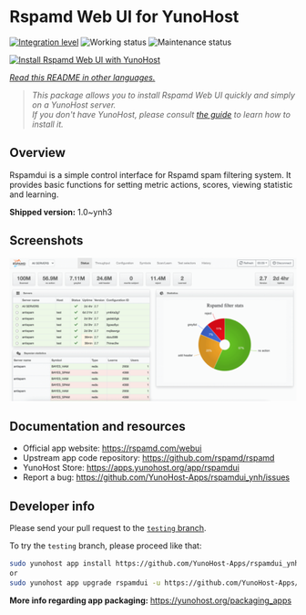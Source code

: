 <!--
N.B.: This README was automatically generated by <https://github.com/YunoHost/apps/tree/master/tools/readme_generator>
It shall NOT be edited by hand.
-->

# Rspamd Web UI for YunoHost

[![Integration level](https://dash.yunohost.org/integration/rspamdui.svg)](https://dash.yunohost.org/appci/app/rspamdui) ![Working status](https://ci-apps.yunohost.org/ci/badges/rspamdui.status.svg) ![Maintenance status](https://ci-apps.yunohost.org/ci/badges/rspamdui.maintain.svg)

[![Install Rspamd Web UI with YunoHost](https://install-app.yunohost.org/install-with-yunohost.svg)](https://install-app.yunohost.org/?app=rspamdui)

*[Read this README in other languages.](./ALL_README.md)*

> *This package allows you to install Rspamd Web UI quickly and simply on a YunoHost server.*  
> *If you don't have YunoHost, please consult [the guide](https://yunohost.org/install) to learn how to install it.*

## Overview

Rspamdui is a simple control interface for Rspamd spam filtering system. It provides basic functions for setting metric actions, scores, viewing statistic and learning.

**Shipped version:** 1.0~ynh3

## Screenshots

![Screenshot of Rspamd Web UI](./doc/screenshots/screenshot.png)

## Documentation and resources

- Official app website: <https://rspamd.com/webui>
- Upstream app code repository: <https://github.com/rspamd/rspamd>
- YunoHost Store: <https://apps.yunohost.org/app/rspamdui>
- Report a bug: <https://github.com/YunoHost-Apps/rspamdui_ynh/issues>

## Developer info

Please send your pull request to the [`testing` branch](https://github.com/YunoHost-Apps/rspamdui_ynh/tree/testing).

To try the `testing` branch, please proceed like that:

```bash
sudo yunohost app install https://github.com/YunoHost-Apps/rspamdui_ynh/tree/testing --debug
or
sudo yunohost app upgrade rspamdui -u https://github.com/YunoHost-Apps/rspamdui_ynh/tree/testing --debug
```

**More info regarding app packaging:** <https://yunohost.org/packaging_apps>
